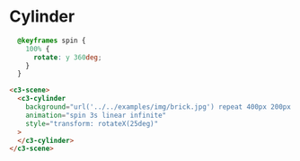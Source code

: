<!--
  dest: elements/Cylinder.html
-->
# Cylinder

<!-- Example -->
```css
  @keyframes spin {
    100% {
      rotate: y 360deg;
    }
  }
```

```html
<c3-scene>
  <c3-cylinder
    background="url('../../examples/img/brick.jpg') repeat 400px 200px / 600px 400px"
    animation="spin 3s linear infinite"
    style="transform: rotateX(25deg)"
  >
  </c3-cylinder>
</c3-scene>
```
